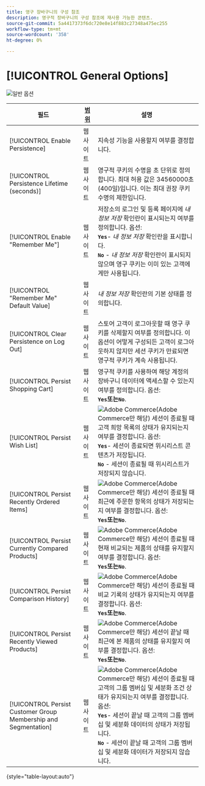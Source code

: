 ```yaml
---
title: 영구 장바구니의 구성 참조
description: 영구적 장바구니의 구성 참조에 재사용 가능한 콘텐츠.
source-git-commit: 5a4417373f6dc720e8e14f883c27348a475ec255
workflow-type: tm+mt
source-wordcount: '358'
ht-degree: 0%

---
```



# [!UICONTROL General Options]

![일반 옵션](/help/configuration-reference/customers/assets/persistent-shopping-cart-general.png)<!-- zoom -->

<!-- [General Options](https://experienceleague.adobe.com/en/docs/commerce-admin/stores-sales/point-of-purchase/cart/cart-persistent#configure-a-persistent-cart) -->

| 필드 | [범위](/help/getting-started/websites-stores-views.md#scope-settings) | 설명 |
|--- |------------------------------------------------------------------------|--- |
| [!UICONTROL Enable Persistence] | 웹 사이트 | 지속성 기능을 사용할지 여부를 결정합니다. |
| [!UICONTROL Persistence Lifetime (seconds)] | 웹 사이트 | 영구적 쿠키의 수명을 초 단위로 정의합니다. 최대 허용 값은 34560000초(400일)입니다. 이는 최대 권장 쿠키 수명의 제한입니다. |
| [!UICONTROL Enable "Remember Me"] | 웹 사이트 | 저장소의 로그인 및 등록 페이지에 _내 정보 저장_ 확인란이 표시되는지 여부를 정의합니다. 옵션: <br/>**`Yes`**- _내 정보 저장_ 확인란을 표시합니다.<br/>**`No`** - _내 정보 저장_ 확인란이 표시되지 않으며 영구 쿠키는 이미 있는 고객에게만 사용됩니다. |
| [!UICONTROL "Remember Me" Default Value] | 웹 사이트 | _내 정보 저장_ 확인란의 기본 상태를 정의합니다. |
| [!UICONTROL Clear Persistence on Log Out] | 웹 사이트 | 스토어 고객이 로그아웃할 때 영구 쿠키를 삭제할지 여부를 정의합니다. 이 옵션이 어떻게 구성되든 고객이 로그아웃하지 않지만 세션 쿠키가 만료되면 영구적 쿠키가 계속 사용됩니다. |
| [!UICONTROL Persist Shopping Cart] | 웹 사이트 | 영구적 쿠키를 사용하여 해당 계정의 장바구니 데이터에 액세스할 수 있는지 여부를 정의합니다. 옵션: <br/>**`Yes`**또는&#x200B;**`No`**. |
| [!UICONTROL Persist Wish List] | 웹 사이트 | ![Adobe Commerce](/help/assets/adobe-logo.svg)(Adobe Commerce만 해당) 세션이 종료될 때 고객 희망 목록의 상태가 유지되는지 여부를 결정합니다. 옵션: <br/>**`Yes`**- 세션이 종료되면 위시리스트 콘텐츠가 저장됩니다.<br/>**`No`** - 세션이 종료될 때 위시리스트가 저장되지 않습니다. |
| [!UICONTROL Persist Recently Ordered Items] | 웹 사이트 | ![Adobe Commerce](/help/assets/adobe-logo.svg)(Adobe Commerce만 해당) 세션이 종료될 때 최근에 주문한 항목의 상태가 저장되는지 여부를 결정합니다. 옵션: <br/>**`Yes`**또는&#x200B;**`No`**. |
| [!UICONTROL Persist Currently Compared Products] | 웹 사이트 | ![Adobe Commerce](/help/assets/adobe-logo.svg)(Adobe Commerce만 해당) 세션이 종료될 때 현재 비교되는 제품의 상태를 유지할지 여부를 결정합니다. 옵션: <br/>**`Yes`**또는&#x200B;**`No`**. |
| [!UICONTROL Persist Comparison History] | 웹 사이트 | ![Adobe Commerce](/help/assets/adobe-logo.svg)(Adobe Commerce만 해당) 세션이 종료될 때 비교 기록의 상태가 유지되는지 여부를 결정합니다. 옵션: <br/>**`Yes`**또는&#x200B;**`No`**. |
| [!UICONTROL Persist Recently Viewed Products] | 웹 사이트 | ![Adobe Commerce](/help/assets/adobe-logo.svg)(Adobe Commerce만 해당) 세션이 끝날 때 최근에 본 제품의 상태를 유지할지 여부를 결정합니다. 옵션: <br/>**`Yes`**또는&#x200B;**`No`**. |
| [!UICONTROL Persist Customer Group Membership and Segmentation] | 웹 사이트 | ![Adobe Commerce](/help/assets/adobe-logo.svg)(Adobe Commerce만 해당) 세션이 종료될 때 고객의 그룹 멤버십 및 세분화 조건 상태가 유지되는지 여부를 결정합니다. 옵션: <br/>**`Yes`**- 세션이 끝날 때 고객의 그룹 멤버십 및 세분화 데이터의 상태가 저장됩니다.<br/>**`No`** - 세션이 끝날 때 고객의 그룹 멤버십 및 세분화 데이터가 저장되지 않습니다. |

{style="table-layout:auto"}
